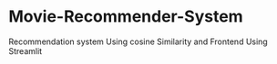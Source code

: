 # Movie-Recommender-System
Recommendation system Using cosine Similarity and Frontend Using Streamlit
